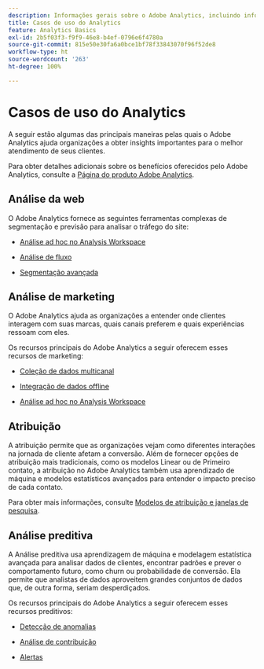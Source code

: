 ```yaml
---
description: Informações gerais sobre o Adobe Analytics, incluindo informações sobre sua interface e informações introdutórias para admins, analistas, usuários e desenvolvedores.
title: Casos de uso do Analytics
feature: Analytics Basics
exl-id: 2b5f03f3-f9f9-46e8-b4ef-0796e6f4780a
source-git-commit: 815e50e30fa6a0bce1bf78f33843070f96f52de8
workflow-type: ht
source-wordcount: '263'
ht-degree: 100%

---
```


# Casos de uso do Analytics

A seguir estão algumas das principais maneiras pelas quais o Adobe Analytics ajuda organizações a obter insights importantes para o melhor atendimento de seus clientes.

Para obter detalhes adicionais sobre os benefícios oferecidos pelo Adobe Analytics, consulte a [Página do produto Adobe Analytics](https://business.adobe.com/br/products/analytics/adobe-analytics.html).

## Análise da web

O Adobe Analytics fornece as seguintes ferramentas complexas de segmentação e previsão para analisar o tráfego do site:

* [Análise ad hoc no Analysis Workspace](/help/analyze/analysis-workspace/home.md)

* [Análise de fluxo](/help/analyze/analysis-workspace/visualizations/c-flow/flow.md)

* [Segmentação avançada](https://experienceleague.adobe.com/pt-br/docs/analytics/components/segmentation/seg-home)


## Análise de marketing

O Adobe Analytics ajuda as organizações a entender onde clientes interagem com suas marcas, quais canais preferem e quais experiências ressoam com eles.

Os recursos principais do Adobe Analytics a seguir oferecem esses recursos de marketing:

* [Coleção de dados multicanal](https://experienceleague.adobe.com/docs/analytics/analyze/reports-analytics/reporting-interface/overview-data-collection.html?lang=pt-BR)

* [Integração de dados offline](https://experienceleague.adobe.com/pt-br/docs/analytics/import/data-sources/overview)

* [Análise ad hoc no Analysis Workspace](/help/analyze/analysis-workspace/home.md)

## Atribuição

A atribuição permite que as organizações vejam como diferentes interações na jornada de cliente afetam a conversão. Além de fornecer opções de atribuição mais tradicionais, como os modelos Linear ou de Primeiro contato, a atribuição no Adobe Analytics também usa aprendizado de máquina e modelos estatísticos avançados para entender o impacto preciso de cada contato.

Para obter mais informações, consulte [Modelos de atribuição e janelas de pesquisa](/help/analyze/analysis-workspace/attribution/models.md).

## Análise preditiva

A Análise preditiva usa aprendizagem de máquina e modelagem estatística avançada para analisar dados de clientes, encontrar padrões e prever o comportamento futuro, como churn ou probabilidade de conversão. Ela permite que analistas de dados aproveitem grandes conjuntos de dados que, de outra forma, seriam desperdiçados.

Os recursos principais do Adobe Analytics a seguir oferecem esses recursos preditivos:

* [Detecção de anomalias](/help/analyze/analysis-workspace/c-anomaly-detection/anomaly-detection.md)

* [Análise de contribuição](/help/analyze/analysis-workspace/c-anomaly-detection/run-contribution-analysis.md)

* [Alertas](/help/components/c-alerts/intellligent-alerts.md)
